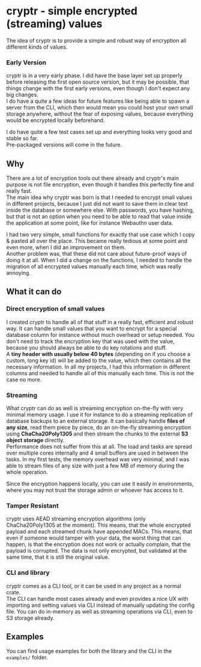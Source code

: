 # cryptr - simple encrypted (streaming) values

The idea of cryptr is to provide a simple and robust way of encryption all different kinds of values.

### Early Version

cryptr is in a very early phase. I did have the base layer set up properly before releasing the first open
source version, but it may be possible, that things change with the first early versions, even though I don't
expect any big changes.  
I do have a quite a few ideas for future features like being able to spawn a server from the CLI, which then
would mean you could host your own small storage anywhere, without the fear of exposing values, because
everything would be encrypted locally beforehand.

I do have quite a few test cases set up and everything looks very good and stable so far.  
Pre-packaged versions will come in the future.

## Why

There are a lot of encryption tools out there already and cryptr's main purpose is not file encryption, even
though it handles this perfectly fine and really fast.  
The main idea why cryptr was born is that I needed to encrypt small values in different projects, because
I just did not want to save them in clear text inside the database or somewhere else. With passwords, you
have hashing, but that is not an option when you need to be able to read that value inside the application
at some point, like for instance Webauthn user data.

I had two very simple, small functions for exactly that use case which I copy & pasted all over the place.
This became really tedious at some point and even more, when I did an improvement on them.  
Another problem was, that these did not care about future-proof ways of doing it at all.
When I did a change on the functions, I needed to handle the migration of all encrypted values manually
each time, which was really annoying.

## What it can do

### Direct encryption of small values

I created cryptr to handle all of that stuff in a really fast, efficient and robust way.
It can handle small values that you want to encrypt for a special database column for instance without 
much overhead or setup needed. You don't need to track the encryption key that was used with the value,
because you should always be able to do key rotations and stuff.  
A **tiny header with usually below 40 bytes** (depending on if you choose a custom, long key id) will be added
to the value, which then contains all the necessary information. In all my projects, I had this information
in different columns and needed to handle all of this manually each time. This is not the case no more.

### Streaming

What cryptr can do as well is streaming encryption on-the-fly with very minimal memory usage.
I use it for instance to do a streaming replication of database backups to an external storage.
It can basically handle **files of any size**, read them piece by piece, do an on-the-fly streaming
encryption using **ChaCha20Poly1305** and then stream the chunks to the external **S3 object storage**
directly.  
Performance does not suffer from this at all. The load and tasks are spread over multiple cores internally
and 4 small buffers are used in between the tasks. In my first tests, the memory overhead was very minimal,
and I was able to stream files of any size with just a few MB of memory during the whole operation.

Since the encryption happens locally, you can use it easily in environments, where you may not trust
the storage admin or whoever has access to it.

### Tamper Resistant

cryptr uses AEAD streaming encryption algorithms (only ChaCha20Poly1305 at the moment).
This means, that the whole encrypted payload and each streamed chunk have appended MACs. This means, that
even if someone would tamper with your data, the worst thing that can happen, is that the encryption does
not work or actually complain, that the payload is corrupted. The data is not only encrypted, but validated
at the same time, that it is still the original value.

### CLI and library

cryptr comes as a CLI tool, or it can be used in any project as a normal crate.  
The CLI can handle most cases already and even provides a nice UX with importing and setting values via
CLI instead of manually updating the config file. You can do in-memory as well as streaming operations
via CLI, even to S3 storage already.

## Examples

You can find usage examples for both the library and the CLI in the `examples/` folder.
